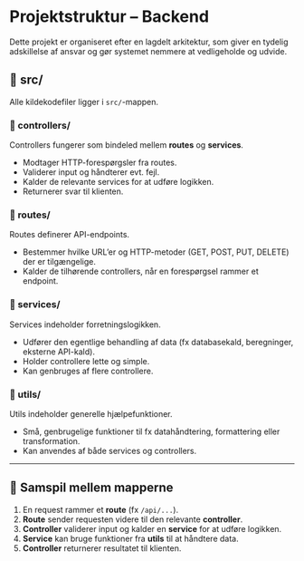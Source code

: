 # Projektstruktur – Backend

Dette projekt er organiseret efter en lagdelt arkitektur, som giver en tydelig adskillelse af ansvar og gør systemet nemmere at vedligeholde og udvide.  

## 📂 src/
Alle kildekodefiler ligger i `src/`-mappen.  

### 📂 controllers/
Controllers fungerer som bindeled mellem **routes** og **services**.  
- Modtager HTTP-forespørgsler fra routes.  
- Validerer input og håndterer evt. fejl.  
- Kalder de relevante services for at udføre logikken.  
- Returnerer svar til klienten.  

### 📂 routes/
Routes definerer API-endpoints.  
- Bestemmer hvilke URL’er og HTTP-metoder (GET, POST, PUT, DELETE) der er tilgængelige.  
- Kalder de tilhørende controllers, når en forespørgsel rammer et endpoint.  

### 📂 services/
Services indeholder forretningslogikken.  
- Udfører den egentlige behandling af data (fx databasekald, beregninger, eksterne API-kald).  
- Holder controllere lette og simple.  
- Kan genbruges af flere controllere.  

### 📂 utils/
Utils indeholder generelle hjælpefunktioner.  
- Små, genbrugelige funktioner til fx datahåndtering, formattering eller transformation.  
- Kan anvendes af både services og controllers.  

---

## 🔄 Samspil mellem mapperne
1. En request rammer et **route** (fx `/api/...`).  
2. **Route** sender requesten videre til den relevante **controller**.  
3. **Controller** validerer input og kalder en **service** for at udføre logikken.  
4. **Service** kan bruge funktioner fra **utils** til at håndtere data.  
5. **Controller** returnerer resultatet til klienten.  


